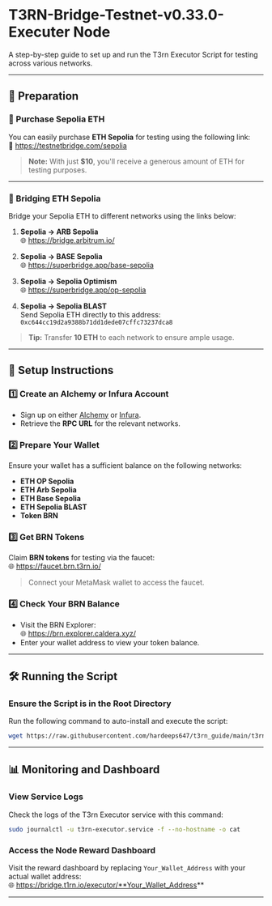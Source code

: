 # T3RN-Bridge-Testnet-v0.33.0-Executer Node

A step-by-step guide to set up and run the T3rn Executor Script for testing across various networks.

---

## 🚀 Preparation  

### 🛒 Purchase Sepolia ETH  
You can easily purchase **ETH Sepolia** for testing using the following link:  
🔗 https://testnetbridge.com/sepolia
> **Note:** With just **$10**, you'll receive a generous amount of ETH for testing purposes.

---

### 🔄 Bridging ETH Sepolia  
Bridge your Sepolia ETH to different networks using the links below:

1. **Sepolia → ARB Sepolia**  
   🌐 https://bridge.arbitrum.io/

2. **Sepolia → BASE Sepolia**  
   🌐 https://superbridge.app/base-sepolia

3. **Sepolia → Sepolia Optimism**  
   🌐 https://superbridge.app/op-sepolia

4. **Sepolia → Sepolia BLAST**  
   Send Sepolia ETH directly to this address:  
   `0xc644cc19d2a9388b71dd1dede07cffc73237dca8`

> **Tip:** Transfer **10 ETH** to each network to ensure ample usage.

---

## 🧰 Setup Instructions  

### 1️⃣ Create an Alchemy or Infura Account  
- Sign up on either [Alchemy](https://www.alchemy.com/) or [Infura](https://www.infura.io/).  
- Retrieve the **RPC URL** for the relevant networks.

### 2️⃣ Prepare Your Wallet  
Ensure your wallet has a sufficient balance on the following networks:  
- **ETH OP Sepolia**  
- **ETH Arb Sepolia**  
- **ETH Base Sepolia**  
- **ETH Sepolia BLAST**  
- **Token BRN**

### 3️⃣ Get BRN Tokens  
Claim **BRN tokens** for testing via the faucet:  
🌐 https://faucet.brn.t3rn.io/
> Connect your MetaMask wallet to access the faucet.

### 4️⃣ Check Your BRN Balance  
- Visit the BRN Explorer:  
  🌐 https://brn.explorer.caldera.xyz/
- Enter your wallet address to view your token balance.

---

## 🛠️ Running the Script  

### Ensure the Script is in the Root Directory  
Run the following command to auto-install and execute the script:  
```bash
wget https://raw.githubusercontent.com/hardeeps647/t3rn_guide/main/t3rn_executor.sh && chmod +x t3rn_executor.sh && ./t3rn_executor.sh
```

---

## 📊 Monitoring and Dashboard  

### View Service Logs  
Check the logs of the T3rn Executor service with this command:  
```bash
sudo journalctl -u t3rn-executor.service -f --no-hostname -o cat
```

### Access the Node Reward Dashboard  
Visit the reward dashboard by replacing `Your_Wallet_Address` with your actual wallet address:  
🌐 https://bridge.t1rn.io/executor/**Your_Wallet_Address**

---
